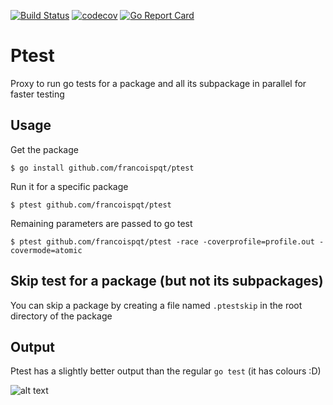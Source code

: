 
[![Build Status](https://travis-ci.org/francoispqt/ptest.svg?branch=master)](https://travis-ci.org/francoispqt/ptest)
[![codecov](https://codecov.io/gh/francoispqt/ptest/branch/master/graph/badge.svg)](https://codecov.io/gh/francoispqt/ptest)
[![Go Report Card](https://goreportcard.com/badge/github.com/francoispqt/ptest)](https://goreportcard.com/report/github.com/francoispqt/ptest)

# Ptest
Proxy to run go tests for a package and all its subpackage in parallel for faster testing

## Usage
Get the package
```shell
$ go install github.com/francoispqt/ptest
```
Run it for a specific package
```shell
$ ptest github.com/francoispqt/ptest
```
Remaining parameters are passed to go test
```shell
$ ptest github.com/francoispqt/ptest -race -coverprofile=profile.out -covermode=atomic
```

## Skip test for a package (but not its subpackages)
You can skip a package by creating a file named `.ptestskip` in the root directory of the package

## Output
Ptest has a slightly better output than the regular `go test` (it has colours :D)

![alt text][screenshot]

[screenshot]: https://preview.ibb.co/iefuHw/Screen_Shot_2017_12_12_at_9_29_39_am.png "Screenshot ptest"